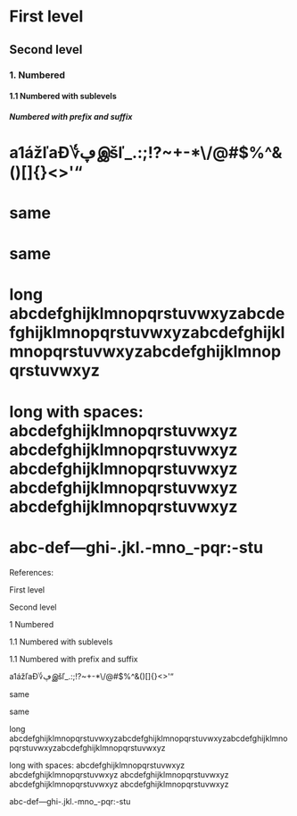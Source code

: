 First level
===========

Second level
------------

### 1. Numbered ###

#### 1.1 Numbered with sublevels ####

##### <a> Numbered with prefix and suffix #####

a1ážľaƉ؇ڥஇšľ\_.:;\!?~\+\-\*\\/@\#$%^&\(\)\[\]\{\}<>'“
=====================================================

same
====

same
====

long abcdefghijklmnopqrstuvwxyzabcdefghijklmnopqrstuvwxyzabcdefghijklmnopqrstuvwxyzabcdefghijklmnopqrstuvwxyz
=============================================================================================================

long with spaces: abcdefghijklmnopqrstuvwxyz abcdefghijklmnopqrstuvwxyz abcdefghijklmnopqrstuvwxyz abcdefghijklmnopqrstuvwxyz abcdefghijklmnopqrstuvwxyz
========================================================================================================================================================

abc\-def—ghi\-.jkl.\-mno\_\-pqr:\-stu
=====================================

References:

 First level

 Second level

1 Numbered

1.1 Numbered with sublevels

1.1<a> Numbered with prefix and suffix

 a1ážľaƉ؇ڥஇšľ\_.:;\!?~\+\-\*\\/@\#$%^&\(\)\[\]\{\}<>'“

 same

 same

 long abcdefghijklmnopqrstuvwxyzabcdefghijklmnopqrstuvwxyzabcdefghijklmnopqrstuvwxyzabcdefghijklmnopqrstuvwxyz

long with spaces: abcdefghijklmnopqrstuvwxyz abcdefghijklmnopqrstuvwxyz abcdefghijklmnopqrstuvwxyz abcdefghijklmnopqrstuvwxyz abcdefghijklmnopqrstuvwxyz

abc\-def—ghi\-.jkl.\-mno\_\-pqr:\-stu

